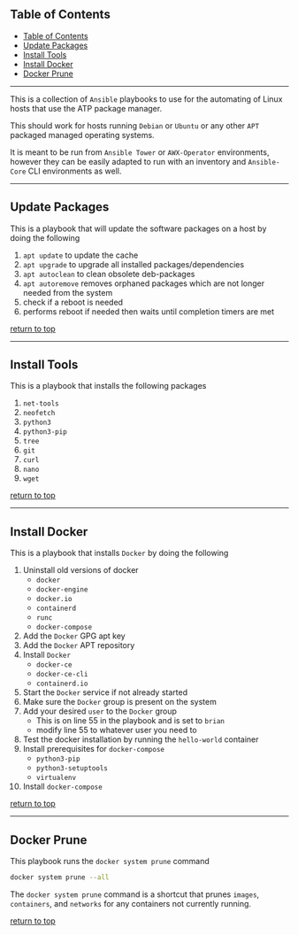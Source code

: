 ## Table of Contents

- [Table of Contents](#table-of-contents)
- [Update Packages](#update-packages)
- [Install Tools](#install-tools)
- [Install Docker](#install-docker)
- [Docker Prune](#docker-prune)

---

This is a collection of `Ansible` playbooks to use for the automating of Linux hosts that use the ATP package manager. 

This should work for hosts running `Debian` or `Ubuntu` or any other `APT` packaged managed operating systems.

It is meant to be run from `Ansible Tower` or `AWX-Operator` environments, however they can be easily adapted to run with an inventory and `Ansible-Core` CLI environments as well.

---

## Update Packages

This is a playbook that will update the software packages on a host by doing the following

1. `apt update` to update the cache
2. `apt upgrade` to upgrade all installed packages/dependencies
3. `apt autoclean` to clean obsolete deb-packages
4. `apt autoremove` removes orphaned packages which are not longer needed from the system
5. check if a reboot is needed
6. performs reboot if needed then waits until completion timers are met

[return to top](#table-of-contents)

---

## Install Tools

This is a playbook that installs the following packages

1. `net-tools`
2. `neofetch`
3. `python3`
4. `python3-pip`
5. `tree`
6. `git`
7. `curl`
8. `nano`
9. `wget`

[return to top](#table-of-contents)

---

## Install Docker

This is a playbook that installs `Docker` by doing the following

1. Uninstall old versions of docker
   - `docker`
   - `docker-engine`
   - `docker.io`
   - `containerd`
   - `runc`
   - `docker-compose`
2. Add the `Docker` GPG apt key
3. Add the `Docker` APT repository
4. Install `Docker`
   - `docker-ce`
   - `docker-ce-cli`
   - `containerd.io`
5. Start the `Docker` service if not already started
6. Make sure the `Docker` group is present on the system
7. Add your desired `user` to the `Docker` group
   - This is on line 55 in the playbook and is set to `brian`
   - modify line 55 to whatever user you need to
8. Test the docker installation by running the `hello-world` container
9. Install prerequisites for `docker-compose`
    - `python3-pip`
    - `python3-setuptools`
    - `virtualenv`
10. Install `docker-compose`

[return to top](#table-of-contents)

---

## Docker Prune

This playbook runs the `docker system prune` command

``` Bash  
docker system prune --all
```

The `docker system prune` command is a shortcut that prunes `images`, `containers`, and `networks` for any containers not currently running.

[return to top](#table-of-contents)
